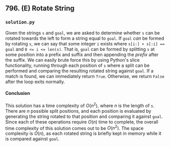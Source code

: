 ## 796. (E) Rotate String

### `solution.py`
Given the strings `s` and `goal`, we are asked to determine whether `s` can be rotated towards the left to form a string equal to `goal`. If `goal` *can* be formed by rotating `s`, we can say that some integer `i` exists where `s[i:] + s[:i] == goal` and `0 <= i <= len(s)`. That is, `goal` can be formed by splitting `s` at some position into a prefix and suffix and then appending the *prefix* after the suffix. We can easily brute force this by using Python's slice functionality, running through each position of `s` where a split can be performed and comparing the resulting rotated string against `goal`. If a match is found, we can immediately return `True`. Otherwise, we return `False` after the loop exits normally.  

#### Conclusion
This solution has a time complexity of $O(n^2)$, where $n$ is the length of `s`. There are $n$ possible split positions, and each position is evaluated by generating the string rotated to that position and comparing it against `goal`. Since each of these operations require $O(n)$ time to complete, the overall time complexity of this solution comes out to be $O(n^2)$. The space complexity is $O(n)$, as each rotated string is briefly kept in memory while it is compared against `goal`.  
  


